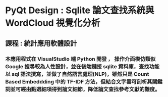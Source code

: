 # PyQt Design : Sqlite 論文查找系統與 WordCloud 視覺化分析
## 課程 : 統計應用軟體設計
### 本應用程式在 VisualStudio 端 Python 開發 ， 操作介面模仿類似 Google 搜尋較為人性設計，並在後端鏈接 sqlite 資料庫，查找功能以 sql 語法撰寫，並做了自然語言處理(NLP)，雖然只是 Count Based Embeddding 中的 TF-IDF 方法，但結合文字雲可剖析其關鍵詞並可經由點選細項得到論文細節，降低論文查找參考文獻的難度。
